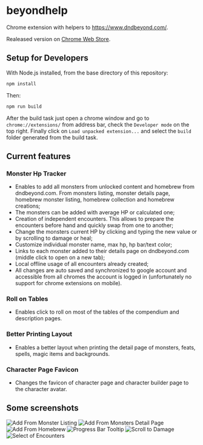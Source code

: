 # beyondhelp
Chrome extension with helpers to https://www.dndbeyond.com/. 

Realeased version on [Chrome Web Store](https://chrome.google.com/webstore/detail/beyond-help/aojmegjchfjmkgmihimpplblfalnpdop?hl=en).

## Setup for Developers

With Node.js installed, from the base directory of this repository:
```bash
npm install
```
Then:
```bash
npm run build
```
After the build task just open a chrome window and go to `chrome://extensions/` from address bar, check the `Developer mode` on the top right. Finally click on `Load unpacked extension...` and select the `build` folder generated from the build task.

## Current features

### Monster Hp Tracker
- Enables to add all monsters from unlocked content and homebrew from dndbeyond.com. From monsters listing, monster details page, homebrew monster listing, homebrew collection and homebrew creations;
- The monsters can be added with average HP or calculated one;
- Creation of independent encounters. This allows to prepare the encounters before hand and quickly swap from one to another;
- Change the monsters current HP by clicking and typing the new value or by scrolling to damage or heal;
- Customize individual monster name, max hp, hp bar/text color;
- Links to each monster added to their details page on dndbeyond.com (middle click to open on a new tab);
- Local offline usage of all encounters already created;
- All changes are auto saved and synchronized to google account and accessible from all chromes the account is logged in (unfortunately no support for chrome extensions on mobile).

### Roll on Tables
- Enables click to roll on most of the tables of the compendium and description pages.

### Better Printing Layout
- Enables a better layout when printing the detail page of monsters, feats, spells, magic items and backgrounds.

### Character Page Favicon
- Changes the favicon of character page and character builder page to the character avatar.

## Some screenshots

![Add From Monster Listing](http://i.imgur.com/pU5WvoG.png)
![Add From Monsters Detail Page](http://i.imgur.com/c9usntG.png)
![Add From Homebrew](http://i.imgur.com/rEZXS8P.png)
![Progress Bar Tooltip](http://i.imgur.com/KH3Xzbn.png)
![Scroll to Damage](http://i.imgur.com/BxiMxPU.png)
![Select of Encounters](http://i.imgur.com/PYYdsMW.png)
